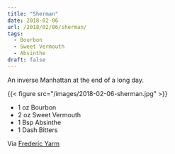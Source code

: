```yaml
---
title: "Sherman"
date: 2018-02-06
url: /2018/02/06/sherman/
tags:
  - Bourbon
  - Sweet Vermouth
  - Absinthe
draft: false
---
```


An inverse Manhattan at the end of a long day.

{{< figure src="/images/2018-02-06-sherman.jpg" >}}

* 1 oz Bourbon
* 2 oz Sweet Vermouth
* 1 Bsp Absinthe
* 1 Dash Bitters

Via [Frederic Yarm](https://www.instagram.com/p/BUsw9ToAbTN/)